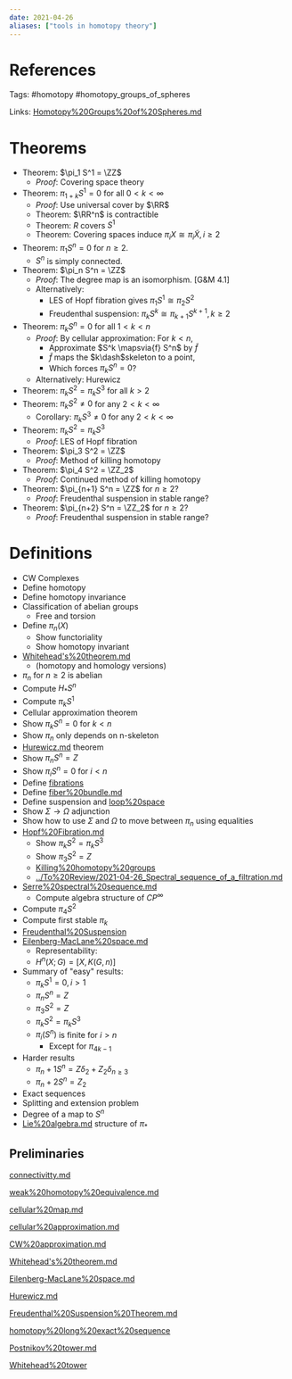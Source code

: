 ```yaml
---
date: 2021-04-26
aliases: ["tools in homotopy theory"]
---
```


# References

Tags:
#homotopy #homotopy_groups_of_spheres

Links: 
[Homotopy%20Groups%20of%20Spheres.md](Homotopy%20Groups%20of%20Spheres.md)

# Theorems
- Theorem: $\pi_1 S^1 = \ZZ$
  - *Proof*: Covering space theory
- Theorem: $\pi_{1+k} S^1 = 0$ for all $0 < k < \infty$
  - *Proof*: Use universal cover by $\RR$
  - Theorem: $\RR^n$ is contractible
  - Theorem: $R$ covers $S^1$
  - Theorem: Covering spaces induce  $\pi_i X \cong \pi_i \tilde X, i \geq 2$
- Theorem: $\pi_1 S^n = 0$ for $n \geq 2$.
  - $S^n$ is simply connected.
- Theorem: $\pi_n S^n = \ZZ$
  - *Proof*: The degree map is an isomorphism. [G&M 4.1]
  - Alternatively:
    - LES of Hopf fibration gives $\pi_1 S^1 \cong \pi_2 S^2$
    - Freudenthal suspension: $\pi_k S^k \cong  \pi_{k+1} S^{k+1}, k \geq 2$
- Theorem: $\pi_k S^n = 0$ for all $1 < k < n$
  - *Proof*: By cellular approximation: For $k < n$,
    - Approximate $S^k \mapsvia{f} S^n$ by $\tilde f$
    - $\tilde f$ maps the $k\dash$skeleton to a point,
    - Which forces $\pi_k S^n = 0$?
  - Alternatively: Hurewicz
- Theorem: $\pi_k S^2 = \pi_k S^3$ for all $k > 2$
- Theorem: $\pi_k S^2 \neq 0$ for any $2 < k < \infty$
  - Corollary: $\pi_k S^3 \neq 0$ for any $2 < k < \infty$
- Theorem: $\pi_k S^2 = \pi_k S^3$
  - *Proof*: LES of Hopf fibration
- Theorem: $\pi_3 S^2 = \ZZ$
  - *Proof*: Method of killing homotopy
- Theorem: $\pi_4 S^2 = \ZZ_2$
  - *Proof*: Continued method of killing homotopy
- Theorem: $\pi_{n+1} S^n = \ZZ$ for $n \geq 2$?
  - *Proof*: Freudenthal suspension in stable range?
- Theorem: $\pi_{n+2} S^n = \ZZ_2$ for $n \geq 2$?
  - *Proof*: Freudenthal suspension in stable range?
  
# Definitions
- CW Complexes
- Define homotopy
- Define homotopy invariance
- Classification of abelian groups
  - Free and torsion
- Define $\pi_n(X)$
  - Show functoriality
  - Show homotopy invariant
- [Whitehead's%20theorem.md](Whitehead's%20theorem.md) 
	- (homotopy and homology versions)
- $\pi_n$ for $n\geq 2$ is abelian
- Compute $H_* S^n$
- Compute $\pi_k S^1$
- Cellular approximation theorem
- Show $\pi_k S^n = 0$ for $k<n$
- Show $\pi_n$ only depends on n-skeleton
- [Hurewicz.md](Hurewicz.md) theorem
- Show $\pi_n S^n = Z$
- Show $\pi_i S^n = 0$ for $i < n$
- Define [fibrations](fibrations) 
- Define [fiber%20bundle.md](fiber%20bundle.md)
- Define suspension and [loop%20space](loop%20space)
- Show $\Sigma \to \Omega$ adjunction
- Show how to use $\Sigma$ and $\Omega$ to move between $\pi_n$ using equalities
- [Hopf%20Fibration.md](Hopf%20Fibration.md)
  - Show $\pi_k S^2 = \pi_k S^3$
  - Show $\pi_3 S^2 = Z$
  - [Killing%20homotopy%20groups](Killing%20homotopy%20groups)
  - [../To%20Review/2021-04-26_Spectral_sequence_of_a_filtration.md](../To%20Review/2021-04-26_Spectral_sequence_of_a_filtration.md)
- [Serre%20spectral%20sequence.md](Serre%20spectral%20sequence.md)
  - Compute algebra structure of $CP^\infty$
- Compute $\pi_4 S^2$
- Compute first stable $\pi_k$
- [Freudenthal%20Suspension](Freudenthal%20Suspension)
- [Eilenberg-MacLane%20space.md](Eilenberg-MacLane%20space.md)
	- Representability:
	- $H^n (X; G) = [X, K(G, n)]$
- Summary of "easy" results:
  - $\pi_k S^1 = 0, i > 1$
  - $\pi_n S^n = Z$
  - $\pi_3 S^2 = Z$
  - $\pi_k S^2 = \pi_k S^3$
  - $\pi_i(S^n)$ is finite for $i > n$
    - Except for $\pi_{4k-1}$
- Harder results
  - $\pi_n+1 S^n = Z\delta_2 + Z_2 \delta_{n \geq 3}$
  - $\pi_n+2 S^n = Z_2$
- Exact sequences
- Splitting and extension problem
- Degree of a map to $S^n$
- [Lie%20algebra.md](Lie%20algebra.md) structure of $\pi_*$

## Preliminaries

[connectivitty.md](connectivitty.md)

[weak%20homotopy%20equivalence.md](weak%20homotopy%20equivalence.md)

[cellular%20map.md](cellular%20map.md)

[cellular%20approximation.md](cellular%20approximation.md)

[CW%20approximation.md](CW%20approximation.md)

[Whitehead's%20theorem.md](Whitehead's%20theorem.md)

[Eilenberg-MacLane%20space.md](Eilenberg-MacLane%20space.md)

[Hurewicz.md](Hurewicz.md)

[Freudenthal%20Suspension%20Theorem.md](Freudenthal%20Suspension%20Theorem.md)

[homotopy%20long%20exact%20sequence](homotopy%20long%20exact%20sequence)

[Postnikov%20tower.md](Postnikov%20tower.md)

[Whitehead%20tower](Whitehead%20tower)